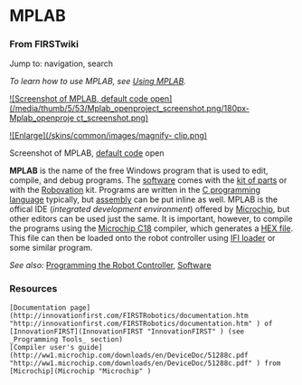 # MPLAB

### From FIRSTwiki

Jump to: navigation, search

_To learn how to use MPLAB, see [Using MPLAB](Using_MPLAB "Using
MPLAB" )._

[![Screenshot of MPLAB, default code
open](/media/thumb/5/53/Mplab_openproject_screenshot.png/180px-Mplab_openproje
ct_screenshot.png)](Image:Mplab_openproject_screenshot.png
"Screenshot of MPLAB, default code open" )

[![Enlarge](/skins/common/images/magnify-
clip.png)](Image:Mplab_openproject_screenshot.png "Enlarge" )

Screenshot of MPLAB, [default code](Default_code "Default code" )
open

**MPLAB** is the name of the free Windows program that is used to edit, compile, and debug programs. The [software](Software "Software" ) comes with the [kit of parts](Kit_of_parts "Kit of parts" ) or with the [Robovation](Robovation "Robovation" ) kit. Programs are written in the [C programming language](PIC_C "PIC C" ) typically, but [assembly](Assembly "Assembly" ) can be put inline as well. MPLAB is the offical IDE (_integrated development environment_) offered by [Microchip](Microchip "Microchip" ), but other editors can be used just the same. It is important, however, to compile the programs using the [Microchip C18](MCC18 "MCC18" ) compiler, which generates a [HEX file](/index.php?title=HEX_files&action=edit "HEX files" ). This file can then be loaded onto the robot controller using [IFI loader](IFI_loader "IFI loader" ) or some similar program. 

_See also:_ [Programming the Robot
Controller](Programming_the_Robot_Controller "Programming the Robot
Controller" ), [Software](Software "Software" )


### Resources

    [Documentation page](http://innovationfirst.com/FIRSTRobotics/documentation.htm "http://innovationfirst.com/FIRSTRobotics/documentation.htm" ) of [InnovationFIRST](InnovationFIRST "InnovationFIRST" ) (see _Programming Tools_ section) 
    [Compiler user's guide](http://ww1.microchip.com/downloads/en/DeviceDoc/51288c.pdf "http://ww1.microchip.com/downloads/en/DeviceDoc/51288c.pdf" ) from [Microchip](Microchip "Microchip" )

